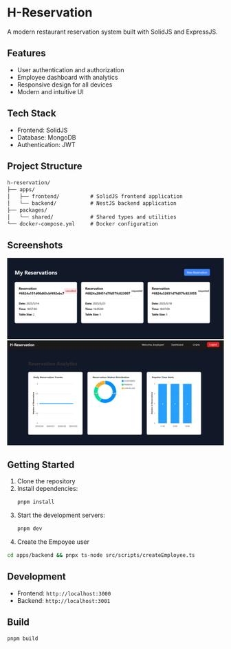 # H-Reservation

A modern restaurant reservation system built with SolidJS and ExpressJS.

## Features

- User authentication and authorization
- Employee dashboard with analytics
- Responsive design for all devices
- Modern and intuitive UI

## Tech Stack

- Frontend: SolidJS
- Database: MongoDB
- Authentication: JWT

## Project Structure

```
h-reservation/
├── apps/
│   ├── frontend/          # SolidJS frontend application
│   └── backend/           # NestJS backend application
├── packages/
│   └── shared/            # Shared types and utilities
└── docker-compose.yml     # Docker configuration
```

## Screenshots

![H-Reservation Dashboard](./Snipaste_2025-05-15_10-53-01.png)
![H-Reservation Analysis](./Snipaste_2025-05-15_10-52-46.png)


## Getting Started

1. Clone the repository
2. Install dependencies:
   ```bash
   pnpm install
   ```
3. Start the development servers:
   ```bash
   pnpm dev
   ```
0. Create the Empoyee user
```bash
cd apps/backend && pnpx ts-node src/scripts/createEmployee.ts
```



## Development

- Frontend: `http://localhost:3000`
- Backend: `http://localhost:3001`


## Build
```bash
pnpm build
```
